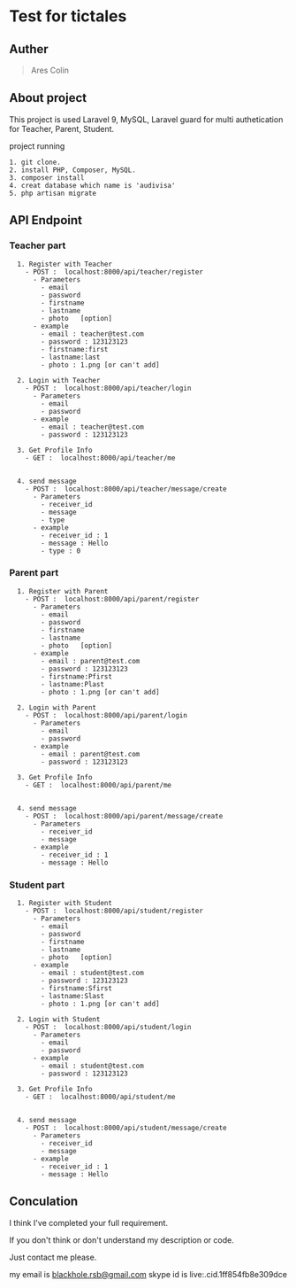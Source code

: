 # Test for tictales

## Auther
> Ares Colin

## About project

This project is used Laravel 9, MySQL, Laravel guard for multi authetication for Teacher, Parent, Student.


project running
```
1. git clone.
2. install PHP, Composer, MySQL.
3. composer install  
4. creat database which name is 'audivisa'
5. php artisan migrate
```


## API Endpoint

  ### Teacher part
      1. Register with Teacher
        - POST :  localhost:8000/api/teacher/register
          - Parameters 
            - email
            - password
            - firstname
            - lastname
            - photo   [option]
          - example
            - email : teacher@test.com
            - password : 123123123
            - firstname:first
            - lastname:last
            - photo : 1.png [or can't add]
          
      2. Login with Teacher
        - POST :  localhost:8000/api/teacher/login
          - Parameters 
            - email
            - password
          - example
            - email : teacher@test.com
            - password : 123123123

      3. Get Profile Info
        - GET :  localhost:8000/api/teacher/me


      4. send message
        - POST :  localhost:8000/api/teacher/message/create
          - Parameters 
            - receiver_id
            - message
            - type
          - example
            - receiver_id : 1
            - message : Hello
            - type : 0
      
  ### Parent part
      1. Register with Parent
        - POST :  localhost:8000/api/parent/register
          - Parameters 
            - email
            - password
            - firstname
            - lastname
            - photo   [option]
          - example
            - email : parent@test.com
            - password : 123123123
            - firstname:Pfirst
            - lastname:Plast
            - photo : 1.png [or can't add]
          
      2. Login with Parent
        - POST :  localhost:8000/api/parent/login
          - Parameters 
            - email
            - password
          - example
            - email : parent@test.com
            - password : 123123123

      3. Get Profile Info
        - GET :  localhost:8000/api/parent/me
        

      4. send message
        - POST :  localhost:8000/api/parent/message/create
          - Parameters 
            - receiver_id
            - message
          - example
            - receiver_id : 1
            - message : Hello
      
  ### Student part
      1. Register with Student
        - POST :  localhost:8000/api/student/register
          - Parameters 
            - email
            - password
            - firstname
            - lastname
            - photo   [option]
          - example
            - email : student@test.com
            - password : 123123123
            - firstname:Sfirst
            - lastname:Slast
            - photo : 1.png [or can't add]
          
      2. Login with Student
        - POST :  localhost:8000/api/student/login
          - Parameters 
            - email
            - password
          - example
            - email : student@test.com
            - password : 123123123

      3. Get Profile Info
        - GET :  localhost:8000/api/student/me
        

      4. send message
        - POST :  localhost:8000/api/student/message/create
          - Parameters 
            - receiver_id
            - message
          - example
            - receiver_id : 1
            - message : Hello
      




## Conculation

I think I've completed your full requirement.

If you don't think or don't understand my description or code.

Just contact me please.

my email is blackhole.rsb@gmail.com
skype id is live:.cid.1ff854fb8e309dce
